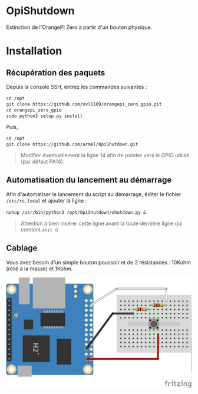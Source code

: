 # OpiShutdown
Extinction de l'OrangePI Zero à partir d'un bouton physique.

# Installation

## Récupération des paquets

Depuis la console SSH, entrez les commandes suivantes :

```
cd /opt
git clone https://github.com/nvl1109/orangepi_zero_gpio.git
cd orangepi_zero_gpio
sudo python3 setup.py install
```

Puis,

```
cd /opt
git clone https://github.com/armel/OpiShutdown.git
```

> Modifier éventuellement la ligne 14 afin de pointer vers le GPIO utilisé (par défaut PA14).


## Automatisation du lancement au démarrage

Afin d'automatiser le lancement du script au démarrage, éditer le fichier `/etc/rc.local` et ajouter la ligne :

`nohup /usr/bin/python3 /opt/OpiShutdown/shutdown.py &`

> Attention à bien insérer cette ligne avant la toute dernière ligne qui contient `exit O`


## Cablage

Vous avez besoin d'un simple bouton poussoir et de 2 résistances : 10Kohm (relié à la masse) et 1Kohm.

![alt text](https://github.com/armel/OpiShutdown/blob/master/doc/OpiShutdown.png)
